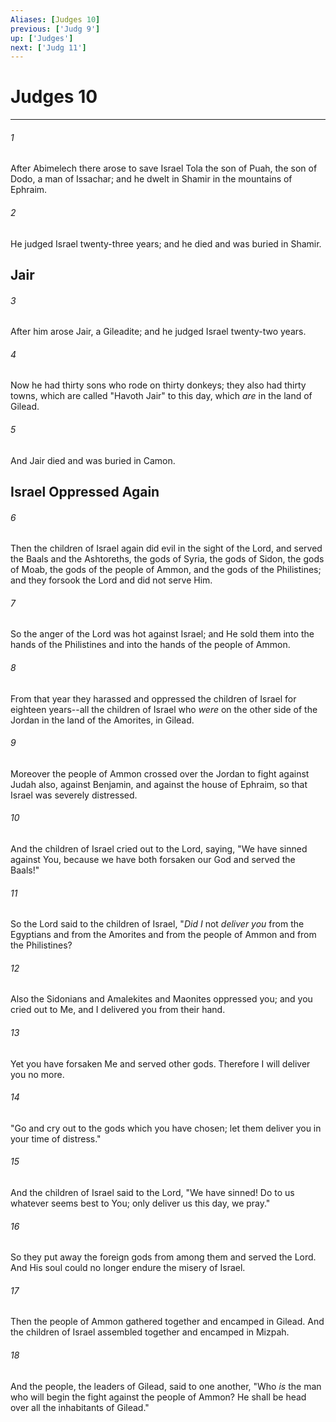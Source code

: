 ```yaml
---
Aliases: [Judges 10]
previous: ['Judg 9']
up: ['Judges']
next: ['Judg 11']
---
```

# Judges 10

***


###### 1 
After Abimelech there arose to save Israel Tola the son of Puah, the son of Dodo, a man of Issachar; and he dwelt in Shamir in the mountains of Ephraim. 

###### 2 
He judged Israel twenty-three years; and he died and was buried in Shamir.

## Jair 

###### 3 
After him arose Jair, a Gileadite; and he judged Israel twenty-two years. 

###### 4 
Now he had thirty sons who rode on thirty donkeys; they also had thirty towns, which are called "Havoth Jair" to this day, which _are_ in the land of Gilead. 

###### 5 
And Jair died and was buried in Camon.

## Israel Oppressed Again 

###### 6 
Then the children of Israel again did evil in the sight of the Lord, and served the Baals and the Ashtoreths, the gods of Syria, the gods of Sidon, the gods of Moab, the gods of the people of Ammon, and the gods of the Philistines; and they forsook the Lord and did not serve Him. 

###### 7 
So the anger of the Lord was hot against Israel; and He sold them into the hands of the Philistines and into the hands of the people of Ammon. 

###### 8 
From that year they harassed and oppressed the children of Israel for eighteen years--all the children of Israel who _were_ on the other side of the Jordan in the land of the Amorites, in Gilead. 

###### 9 
Moreover the people of Ammon crossed over the Jordan to fight against Judah also, against Benjamin, and against the house of Ephraim, so that Israel was severely distressed. 

###### 10 
And the children of Israel cried out to the Lord, saying, "We have sinned against You, because we have both forsaken our God and served the Baals!" 

###### 11 
So the Lord said to the children of Israel, "_Did I_ not _deliver you_ from the Egyptians and from the Amorites and from the people of Ammon and from the Philistines? 

###### 12 
Also the Sidonians and Amalekites and Maonites oppressed you; and you cried out to Me, and I delivered you from their hand. 

###### 13 
Yet you have forsaken Me and served other gods. Therefore I will deliver you no more. 

###### 14 
"Go and cry out to the gods which you have chosen; let them deliver you in your time of distress." 

###### 15 
And the children of Israel said to the Lord, "We have sinned! Do to us whatever seems best to You; only deliver us this day, we pray." 

###### 16 
So they put away the foreign gods from among them and served the Lord. And His soul could no longer endure the misery of Israel. 

###### 17 
Then the people of Ammon gathered together and encamped in Gilead. And the children of Israel assembled together and encamped in Mizpah. 

###### 18 
And the people, the leaders of Gilead, said to one another, "Who _is_ the man who will begin the fight against the people of Ammon? He shall be head over all the inhabitants of Gilead."
